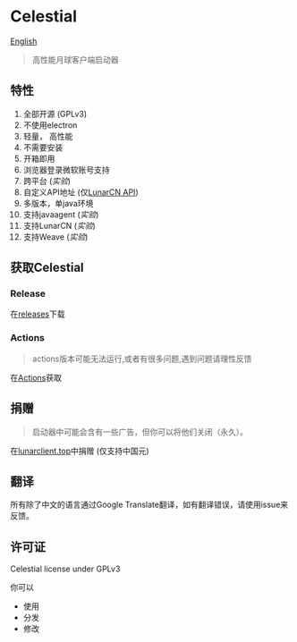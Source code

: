 # Celestial
[English](./README.md)

> 高性能月球客户端启动器

## 特性

1. 全部开源 (GPLv3)
2. 不使用electron
3. 轻量， 高性能
4. 不需要安装
5. 开箱即用
6. 浏览器登录微软账号支持
7. 跨平台 (*实验*)
8. 自定义API地址 (仅[LunarCN API](https://github.com/CubeWhyMC/website))
9. 多版本，单java环境
10. 支持javaagent (*实验*)
11. 支持LunarCN (*实验*)
12. 支持Weave (*实验*)

## 获取Celestial
### Release
在[releases](https://github.com/cubewhy/celestial/releases)下载

### Actions

> actions版本可能无法运行,或者有很多问题,遇到问题请理性反馈

在[Actions](https://github.com/cubewhy/celestial/actions)获取


## 捐赠

> 启动器中可能会含有一些广告，但你可以将他们关闭（永久）。

在[lunarclient.top](https://www.lunarclient.top/donate)中捐赠 (仅支持中国元)

## 翻译

所有除了中文的语言通过Google Translate翻译，如有翻译错误，请使用issue来反馈。

## 许可证

Celestial license under GPLv3

你可以

- 使用
- 分发
- 修改